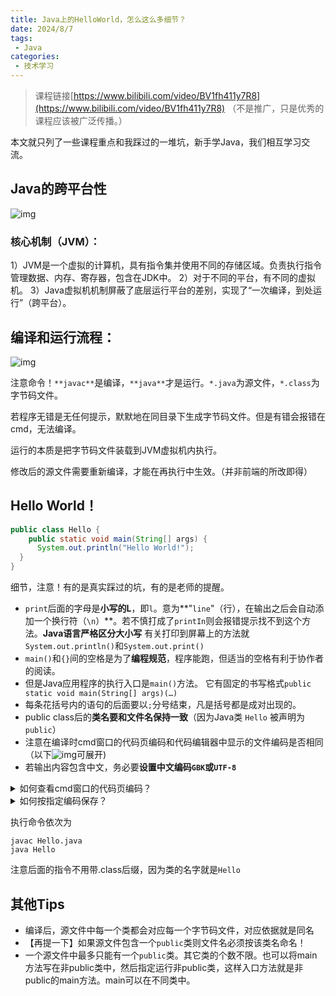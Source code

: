 ```yaml
---
title: Java上的HelloWorld，怎么这么多细节？
date: 2024/8/7
tags:
 - Java
categories:
 - 技术学习
---
```


> 课程链接[https://www.bilibili.com/video/BV1fh411y7R8](https://www.bilibili.com/video/BV1fh411y7R8) （不是推广，只是优秀的课程应该被广泛传播。）

本文就只列了一些课程重点和我踩过的一堆坑，新手学Java，我们相互学习交流。

## Java的跨平台性

![img](/uploads/2024/07/2024070812494711.jpg)

### 核心机制（JVM）：

1）JVM是一个虚拟的计算机，具有指令集并使用不同的存储区域。负责执行指令管理数据、内存、寄存器，包含在JDK中。
2）对于不同的平台，有不同的虚拟机。
3）Java虚拟机机制屏蔽了底层运行平台的差别，实现了“一次编译，到处运行”（跨平台）。

## 编译和运行流程：

![img](/uploads/2024/07/2024070812523578.jpg)

注意命令！`**javac**`是编译，`**java**`才是运行。`*.java`为源文件，`*.class`为字节码文件。

若程序无错是无任何提示，默默地在同目录下生成字节码文件。但是有错会报错在cmd，无法编译。

运行的本质是把字节码文件装载到JVM虚拟机内执行。

修改后的源文件需要重新编译，才能在再执行中生效。（并非前端的所改即得）

## Hello World！

```java
public class Hello {
    public static void main(String[] args) {
      System.out.println("Hello World!");
  }
}
```

细节，注意！有的是真实踩过的坑，有的是老师的提醒。

- `print`后面的字母是**小写的L**，即`l`。意为**"`line`"（行），在输出之后会自动添加一个换行符（`\n`）**。若不慎打成了`printIn`则会报错提示找不到这个方法。**Java语言严格区分大小写**
  有关打印到屏幕上的方法就`System.out.println()`和`System.out.print()`
- `main()`和`{}`间的空格是为了**编程规范**，程序能跑，但适当的空格有利于协作者的阅读。
- 但是Java应用程序的执行入口是`main()`方法。
  它有固定的书写格式`public static void main(String[] args)(…)`
- 每条花括号内的语句的后面要以`;`分号结束，凡是括号都是成对出现的。
- public class后的**类名要和文件名保持一致**（因为Java类 `Hello` 被声明为 `public`）
- 注意在编译时cmd窗口的代码页编码和代码编辑器中显示的文件编码是否相同（以下![img](/uploads/2024/07/2024070814124741.png)可展开)
- 若输出内容包含中文，务必要**设置中文编码`GBK`或`UTF-8`**

<details class="wp-block-details"><summary>如何查看cmd窗口的代码页编码？</summary><!-- wp:paragraph {"placeholder":"Type / to add a hidden block"} -->
<p>右键cmd窗口标题栏，属性→当前代码页</p>
<!-- /wp:paragraph -->

<!-- wp:image {"id":575,"sizeSlug":"full","linkDestination":"none"} -->
<figure class="wp-block-image size-full"><img src="/uploads/2024/07/2024070814063589.png" alt="" class="wp-image-575"></figure>
<!-- /wp:image -->

<!-- wp:paragraph {"placeholder":"Type / to add a hidden block"} -->
<p>不推荐更改代码页编码，其更改注册表比较繁琐。文件转编码其实更快。</p>
<!-- /wp:paragraph --></details>

<details class="wp-block-details"><summary>如何按指定编码保存？</summary><!-- wp:paragraph {"placeholder":"Type / to add a hidden block"} -->
<p>以VSCode编辑器为例，</p>
<!-- /wp:paragraph -->

<!-- wp:image {"id":576,"sizeSlug":"full","linkDestination":"none"} -->
<figure class="wp-block-image size-full"><img src="/uploads/2024/07/2024070814111993.gif" alt="" class="wp-image-576"></figure>
<!-- /wp:image --></details>

执行命令依次为

```shell
javac Hello.java
java Hello
```

注意后面的指令不用带.class后缀，因为类的名字就是`Hello`

## 其他Tips

- 编译后，源文件中每一个类都会对应每一个字节码文件，对应依据就是同名
- 【再提一下】如果源文件包含一个`public`类则文件名必须按该类名命名！
- 一个源文件中最多只能有一个`public`类。其它类的个数不限。也可以将main方法写在非public类中，然后指定运行非public类，这样入口方法就是非public的main方法。main可以在不同类中。
